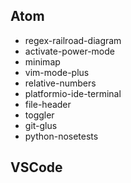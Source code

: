## Atom
* regex-railroad-diagram
* activate-power-mode
* minimap
* vim-mode-plus
* relative-numbers
* platformio-ide-terminal
* file-header
* toggler
* git-glus
* python-nosetests

## VSCode
